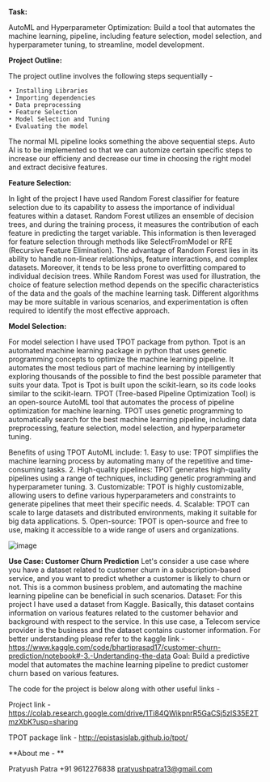 **Task:**

AutoML and Hyperparameter Optimization: Build a tool that automates the machine learning, pipeline, including feature selection, model selection, and hyperparameter tuning, to streamline, model development.

**Project Outline:**

The project outline involves the following steps sequentially -

    • Installing Libraries
    • Importing dependencies 
    • Data preprocessing
    • Feature Selection
    • Model Selection and Tuning
    • Evaluating the model

The normal ML pipeline looks something the above sequential steps. Auto AI is to be implemented so that we can automize certain specific steps to increase our efficieny and decrease our time in choosing the right model and extract decisive features.

**Feature Selection:**

In light of the project I have used Random Forest classifier for feature selection due to its capability to assess the importance of individual features within a dataset. Random Forest utilizes an ensemble of decision trees, and during the training process, it measures the contribution of each feature in predicting the target variable. This information is then leveraged for feature selection through methods like SelectFromModel or RFE (Recursive Feature Elimination). The advantage of Random Forest lies in its ability to handle non-linear relationships, feature interactions, and complex datasets. Moreover, it tends to be less prone to overfitting compared to individual decision trees. While Random Forest was used for illustration, the choice of feature selection method depends on the specific characteristics of the data and the goals of the machine learning task. Different algorithms may be more suitable in various scenarios, and experimentation is often required to identify the most effective approach.

**Model Selection:**

For model selection I have used TPOT package from python. Tpot is an automated machine learning package in python that uses genetic programming concepts to optimize the machine learning pipeline. It automates the most tedious part of machine learning by intelligently exploring thousands of the possible to find the best possible parameter that suits your data. Tpot is Tpot is built upon the scikit-learn, so its code looks similar to the scikit-learn.
TPOT (Tree-based Pipeline Optimization Tool) is an open-source AutoML tool that automates the process of pipeline optimization for machine learning. TPOT uses genetic programming to automatically search for the best machine learning pipeline, including data preprocessing, feature selection, model selection, and hyperparameter tuning.

Benefits of using TPOT AutoML include:
    1. Easy to use: TPOT simplifies the machine learning process by automating many of the repetitive and time-consuming tasks. 
    2. High-quality pipelines: TPOT generates high-quality pipelines using a range of techniques, including genetic programming and hyperparameter tuning. 
    3. Customizable: TPOT is highly customizable, allowing users to define various hyperparameters and constraints to generate pipelines that meet their specific needs. 
    4. Scalable: TPOT can scale to large datasets and distributed environments, making it suitable for big data applications. 
    5. Open-source: TPOT is open-source and free to use, making it accessible to a wide range of users and organizations. 

![image](https://github.com/Prats13/Auto-ML-Tool/assets/93511663/2235ed2a-4fa3-4eef-a4f6-277c81181f5a)


**Use Case: Customer Churn Prediction**
Let's consider a use case where you have a dataset related to customer churn in a subscription-based service, and you want to predict whether a customer is likely to churn or not. This is a common business problem, and automating the machine learning pipeline can be beneficial in such scenarios.
Dataset:
For this project I have used a dataset from Kaggle.
Basically, this dataset contains information on various features related to the customer behavior and background with respect to the service. In this use case, a Telecom service provider is the business and the dataset contains customer information.
For better understanding please refer to the kaggle link - https://www.kaggle.com/code/bhartiprasad17/customer-churn-prediction/notebook#-3.-Undertanding-the-data
Goal:
Build a predictive model that automates the machine learning pipeline to predict customer churn based on various features.

The code for the project is below along with other useful links - 

Project link - https://colab.research.google.com/drive/1Ti84QWikpnrR5GaCSj5zlS35E2TmzXbK?usp=sharing 


TPOT package link - http://epistasislab.github.io/tpot/

**About me - **

Pratyush Patra
+91 9612276838
pratyushpatra13@gmail.com
